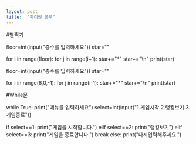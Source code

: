 ```yaml
---
layout: post
title:  "파이썬 공부"
---
```


#별찍기

floor=int(input("층수를 입력하세요"))
star=""

for i in range(floor):
for j in range(i+1):
star+="*"
star+="\n"
print(star)

floor=int(input("층수를 입력하세요"))
star=""

for i in range(6,0,-1):
for j in range(i-1):
star+="*"
star+="\n"
print(star)

#While문

while True:
print("메뉴를 입력하세요")
select=int(input("1.게임시작 2.랭킹보기 3.게임종료"))

if select==1:
print("게임을 시작합니다.")
elif select==2:
print("랭킹보기")
elif select==3:
print("게임을 종료합니다.")
break
else:
print("다시입력해주세요.")

